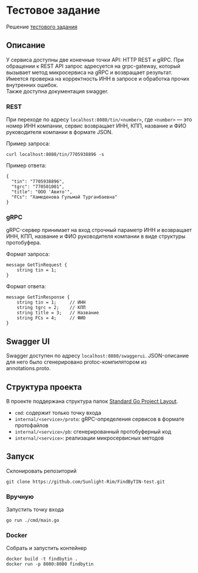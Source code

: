 # Тестовое задание

Решение [тестового задания](https://gist.github.com/foxcpp/0fdf9bad8504fa803e73406bbeffadb3)

## Описание

У сервиса доступны две конечные точки API: HTTP REST и gRPC. При обращении к REST API запрос адресуется на grpc-gateway, который вызывает метод микросервиса на gRPC и возвращает результат. \
Имеется проверка на корректность ИНН в запросе и обработка прочих внутренних ошибок. \
Также доступна документация swagger.

### REST

При переходе по адресу `localhost:8080/tin/<number>`, где `<number>` — это номер ИНН компании, сервис возвращает ИНН, КПП, название и ФИО руководителя компании в формате JSON.

Пример запроса:
```
curl localhost:8080/tin/7705938896 -s
```
Пример ответа:
```
{
  "tin": "7705938896",
  "tgrc": "770501001",
  "title": "ООО 'Авито'",
  "FCs": "Хамеденова Гульмай Турганбаевна"
}
```

### gRPC

gRPC-сервер принимает на вход строчный параметр ИНН и возвращает ИНН, КПП, название и ФИО руководителя компании в виде структуры протобуфера.

Формат запроса:
```
message GetTinRequest {
    string tin = 1;
}
```
Формат ответа:
```
message GetTinResponse {
    string tin = 1;     // ИНН
    string tgrc = 2;    // КПП
    string title = 3;   // Название
    string FCs = 4;     // ФИО
}
```

## Swagger UI

Swagger доступен по адресу `localhost:8080/swaggerui`. JSON-описание для него было сгенерировано protoc-компилятором из annotations.proto.

## Структура проекта

В проекте поддержана структура папок [Standard Go Project Layout](https://github.com/golang-standards/project-layout).

- `cmd`: содержит только точку входа
- `internal/<service>/proto`: gRPC-определения сервисов в формате протофайлов
- `internal/<service>/pb`: сгенерированный протобуферный код
- `internal/<service>`: реализации микросервисных методов

## Запуск

Склонировать репозиторий
```
git clone https://github.com/Sunlight-Rim/FindByTIN-test.git
```

### Вручную

Запустить точку входа
```
go run ./cmd/main.go
```

### Docker

Собрать и запустить контейнер
```
docker build -t findbytin .
docker run -p 8080:8080 findbytin
```
